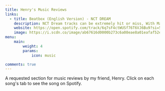 ```yaml
---
title: Henry's Music Reviews
links:
  - title: Beatbox (English Version) - NCT DREAM
    description: NCT Dream tracks can be extremely hit or miss, With March 25’s god awful Smoothie being the direct following to Broken Melodies, One of the most compelling rock ballads that SM entertainment had put out to date. So needless to say I was elated to hear the hard hitting, masterclass in sound design that was Beatbox. The light use of instrumental in the background let the group's incredibly strong vocals shine through, which is a refreshing feeling from the terribly mixed songs that SM has put out of late. Beatbox’s chorus was also a welcome departure from the one word gimmick garbage that NCT had put out in songs like, well smoothie, with Beatboxe’s having that kind of stuck-in-your-head rhythm that no nct unit other than Dream can create. In essence, Beatbox, while not exactly groundbreaking, is some of the best work by NCT Dream. 9/10
    website: https://open.spotify.com/track/6q7sF4ctWUSf76T6VJ6Bu9?si=58f624c248c24c86
    image: https://i.scdn.co/image/ab67616d0000b273c6a08eae8a01eafaf52ec93c
menu:
    main: 
        weight: 4
        params:
            icon: music

comments: true
---
```


A requested section for music reviews by my friend, Henry. Click on each song's tab to see the song on Spotify.
